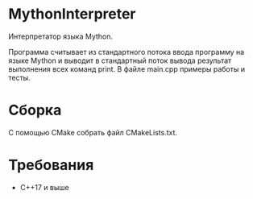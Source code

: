 # MythonInterpreter
Интерпретатор языка Mython.

Программа считывает из стандартного потока ввода программу на языке Mython и выводит в стандартный поток вывода результат выполнения всех команд print.
В файле main.cpp примеры работы и тесты.

# Сборка

С помощью CMake собрать файл CMakeLists.txt.

# Требования

  * C++17 и выше
